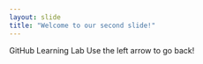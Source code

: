 ```yaml
---
layout: slide
title: "Welcome to our second slide!"
---
```

GitHub Learning Lab
Use the left arrow to go back!
